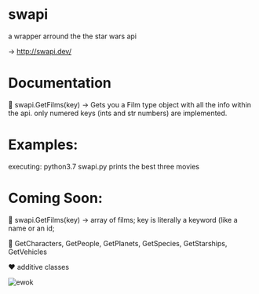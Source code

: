 # swapi

a wrapper arround the the star wars api

-> http://swapi.dev/

# Documentation
💚 swapi.GetFilms(key) -> Gets you a Film type object with all the info within the api. only numered keys (ints and str numbers) are implemented.

# Examples:
executing: python3.7 swapi.py prints the best three movies


# Coming Soon:
💛 swapi.GetFilms(key) -> array of films; key is literally a keyword (like a name or an id;

💛 GetCharacters, GetPeople, GetPlanets, GetSpecies, GetStarships, GetVehicles

❤️ additive classes 


![ewok](https://imagesvc.meredithcorp.io/v3/mm/image?q=85&c=sc&poi=face&w=2000&h=1333&url=https%3A%2F%2Fstatic.onecms.io%2Fwp-content%2Fuploads%2Fsites%2F6%2F2020%2F06%2F11%2FEwok.jpg)
